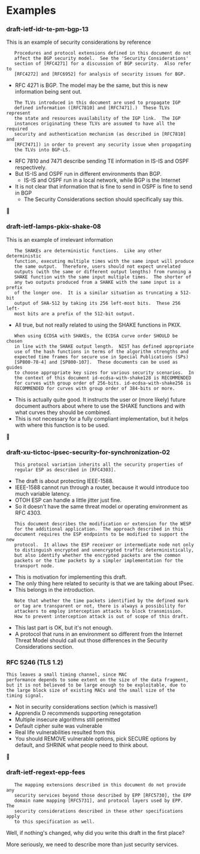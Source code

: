 # Examples

### draft-ietf-idr-te-pm-bgp-13

This is an example of security considerations by reference

```
   Procedures and protocol extensions defined in this document do not
   affect the BGP security model.  See the 'Security Considerations'
   section of [RFC4271] for a discussion of BGP security.  Also refer to
   [RFC4272] and [RFC6952] for analysis of security issues for BGP.
```
* RFC 4271 is BGP. The model may be the same, but this is new information being sent out.
```
   The TLVs introduced in this document are used to propagate IGP
   defined information ([RFC7810] and [RFC7471].)  These TLVs represent
   the state and resources availability of the IGP link.  The IGP
   instances originating these TLVs are assumed to have all the required
   security and authentication mechanism (as described in [RFC7810] and
   [RFC7471]) in order to prevent any security issue when propagating
   the TLVs into BGP-LS.
```
* RFC 7810 and 7471 describe sending TE information in IS-IS and OSPF respectively. 
* But IS-IS and OSPF run in different environments than BGP.
  * IS-IS and OSPF run in a local network, while BGP is the Internet
* It is not clear that information that is fine to send in OSPF is fine to send in BGP
  * The Security Considerations section should specifically say this. 

:sheep:

### draft-ietf-lamps-pkix-shake-08

This is an example of irrelevant information

```
   The SHAKEs are deterministic functions.  Like any other deterministic
   function, executing multiple times with the same input will produce
   the same output.  Therefore, users should not expect unrelated
   outputs (with the same or different output lengths) from running a
   SHAKE function with the same input multiple times.  The shorter of
   any two outputs produced from a SHAKE with the same input is a prefix
   of the longer one.  It is a similar situation as truncating a 512-bit
   output of SHA-512 by taking its 256 left-most bits.  These 256 left-
   most bits are a prefix of the 512-bit output.
```
* All true, but not really related to using the SHAKE functions in PKIX.

```
   When using ECDSA with SHAKEs, the ECDSA curve order SHOULD be chosen
   in line with the SHAKE output length.  NIST has defined appropriate
   use of the hash functions in terms of the algorithm strengths and
   expected time frames for secure use in Special Publications (SPs)
   [SP800-78-4] and [SP800-107].  These documents can be used as guides
   to choose appropriate key sizes for various security scenarios.  In
   the context of this document id-ecdsa-with-shake128 is RECOMMENDED
   for curves with group order of 256-bits. id-ecdsa-with-shake256 is
   RECOMMENDED for curves with group order of 384-bits or more.
```
* This is actually quite good. It instructs the user or (more likely) future document authors about where to use the SHAKE functions and with what curves they should be combined. 
* This is not necessary for a fully compliant implementation, but it helps with where this function is to be used.

:sheep:

### draft-xu-tictoc-ipsec-security-for-synchronization-02

```
   This protocol variation inherits all the security properties of
   regular ESP as described in [RFC4303].
```
* The draft is about protecting IEEE-1588. 
* IEEE-1588 cannot run through a router, because it would introduce too much variable latency.
* OTOH ESP can handle a little jitter just fine.
* So it doesn't have the same threat model or operating environment as RFC 4303.

```
   This document describes the modification or extension for the WESP
   for the additional application.  The approach described in this
   document requires the ESP endpoints to be modified to support the new
   protocol.  It allows the ESP receiver or intermediate node not only
   to distinguish encrypted and unencrypted traffic deterministically,
   but also identify whether the encrypted packets are the common
   packets or the time packets by a simpler implementation for the
   transport node.
```
* This is motivation for implementing this draft. 
* The only thing here related to security is that we are talking about IPsec. 
* This belongs in the introduction.

```
   Note that whether the time packets identified by the defined mark
   or tag are transparent or not, there is always a possibility for
   attackers to employ interception attacks to block transmission.
   How to prevent interception attack is out of scope of this draft.
```
* This last part is OK, but it's not enough.
* A protocol that runs in an environment so different from the Internet Threat Model should call out those differences in the Security Considerations section.

### RFC 5246 (TLS 1.2)
```
This leaves a small timing channel, since MAC
performance depends to some extent on the size of the data fragment,
but it is not believed to be large enough to be exploitable, due to
the large block size of existing MACs and the small size of the
timing signal.
```
* Not in security considerations section (which is massive!)
* Apprendix D recommends supporting renegotation
* Multiple insecure algorithms still permitted
* Default cipher suite was vulnerable
* Real life vulnerabilities resulted from this
* You should REMOVE vulnerable options, pick SECURE options by default, and SHRINK what people need to think about.

:sheep:

### draft-ietf-regext-epp-fees
```
   The mapping extensions described in this document do not provide any
   security services beyond those described by EPP [RFC5730], the EPP
   domain name mapping [RFC5731], and protocol layers used by EPP.  The
   security considerations described in these other specifications apply
   to this specification as well.
```

Well, if nothing's changed, why did you write this draft in the first place?

More seriously, we need to describe more than just security services.
